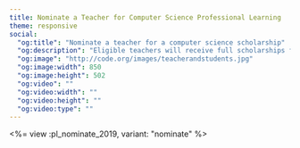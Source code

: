 ```yaml
---
title: Nominate a Teacher for Computer Science Professional Learning
theme: responsive
social:
  "og:title": "Nominate a teacher for a computer science scholarship"
  "og:description": "Eligible teachers will receive full scholarships for Code.org workshops. ALL teachers will learn about free resources to support their students."
  "og:image": "http://code.org/images/teacherandstudents.jpg"
  "og:image:width": 850
  "og:image:height": 502
  "og:video": ""
  "og:video:width": ""
  "og:video:height": ""
  "og:video:type": ""
---
```


<%= view :pl_nominate_2019, variant: "nominate" %>
